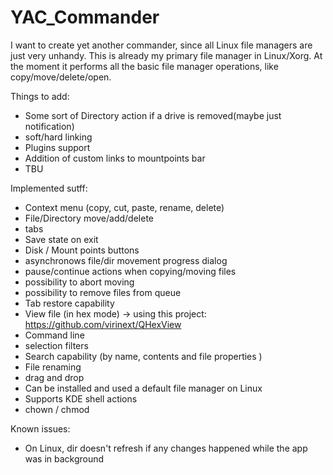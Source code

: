 # YAC_Commander
I want to create yet another commander, since all Linux file managers are just very unhandy.
This is already my primary file manager in Linux/Xorg.
At the moment it performs all the basic file manager operations, like copy/move/delete/open.

Things to add:
* Some sort of Directory action if a drive is removed(maybe just notification)
* soft/hard linking
* Plugins support
* Addition of custom links to mountpoints bar
* TBU

Implemented sutff:
* Context menu (copy, cut, paste, rename, delete)
* File/Directory move/add/delete
* tabs
* Save state on exit
* Disk / Mount points buttons
* asynchronows file/dir movement progress dialog
* pause/continue actions when copying/moving files
* possibility to abort moving
* possibility to remove files from queue
* Tab restore capability
* View file (in hex mode) -> using this project: https://github.com/virinext/QHexView
* Command line
* selection filters
* Search capability (by name, contents and file properties )
* File renaming
* drag and drop
* Can be installed and used a default file manager on Linux
* Supports KDE shell actions
* chown / chmod

Known issues:
* On Linux, dir doesn't refresh if any changes happened while the app was in background

